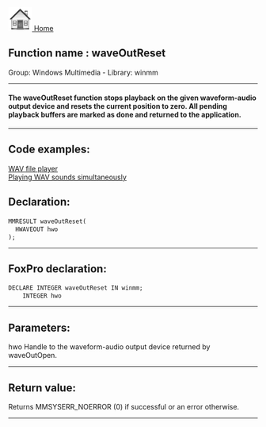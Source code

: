 [<img src="../../images/home.png"> Home ](https://github.com/VFPX/Win32API)  

## Function name : waveOutReset
Group: Windows Multimedia - Library: winmm    
***  


#### The waveOutReset function stops playback on the given waveform-audio output device and resets the current position to zero. All pending playback buffers are marked as done and returned to the application.
***  


## Code examples:
[WAV file player](../../samples/sample_417.md)  
[Playing WAV sounds simultaneously](../../samples/sample_523.md)  

## Declaration:
```foxpro  
MMRESULT waveOutReset(
  HWAVEOUT hwo
);  
```  
***  


## FoxPro declaration:
```foxpro  
DECLARE INTEGER waveOutReset IN winmm;
	INTEGER hwo  
```  
***  


## Parameters:
hwo 
Handle to the waveform-audio output device returned by waveOutOpen.   
***  


## Return value:
Returns MMSYSERR_NOERROR (0) if successful or an error otherwise.  
***  

